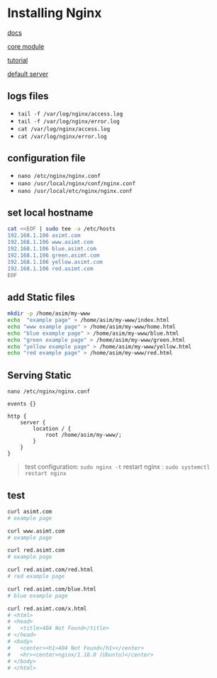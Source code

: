# Installing Nginx
[docs](https://nginx.org/en/docs/beginners_guide.html)

[core module](https://nginx.org/en/docs/http/ngx_http_core_module.html)

[tutorial](https://www.digitalocean.com/community/tutorials/understanding-nginx-server-and-location-block-selection-algorithms)

[default server](https://nginx.org/en/docs/http/request_processing.html)


## logs files
- `tail -f /var/log/nginx/access.log`
- `tail -f /var/log/nginx/error.log`
- `cat /var/log/nginx/access.log`
- `cat /var/log/nginx/error.log`


## configuration file
- `nano /etc/nginx/nginx.conf`
- `nano /usr/local/nginx/conf/nginx.conf`
- `nano /usr/local/etc/nginx/nginx.conf`


## set local hostname
```bash
cat <<EOF | sudo tee -a /etc/hosts
192.168.1.106 asimt.com
192.168.1.106 www.asimt.com
192.168.1.106 blue.asimt.com
192.168.1.106 green.asimt.com
192.168.1.106 yellow.asimt.com
192.168.1.106 red.asimt.com
EOF
```


## add Static files
```bash
mkdir -p /home/asim/my-www
echo  "example page" > /home/asim/my-www/index.html
echo "www example page" > /home/asim/my-www/home.html
echo "blue example page" > /home/asim/my-www/blue.html
echo "green example page" > /home/asim/my-www/green.html
echo "yellow example page" > /home/asim/my-www/yellow.html
echo "red example page" > /home/asim/my-www/red.html
```


## Serving Static
`nano /etc/nginx/nginx.conf`
```nginx
events {}

http {
    server {
        location / {
            root /home/asim/my-www/;
        }
    }
}
```

> test configuration: `sudo nginx -t`
> restart nginx : `sudo systemctl restart nginx`


## test
```bash
curl asimt.com
# example page

curl www.asimt.com
# example page

curl red.asimt.com
# example page

curl red.asimt.com/red.html
# red example page

curl red.asimt.com/blue.html
# blue example page

curl red.asimt.com/x.html
# <html>
# <head>
#   <title>404 Not Found</title>
# </head>
# <body>
#   <center><h1>404 Not Found</h1></center>
#   <hr><center>nginx/1.18.0 (Ubuntu)</center>
# </body>
# </html>
```
